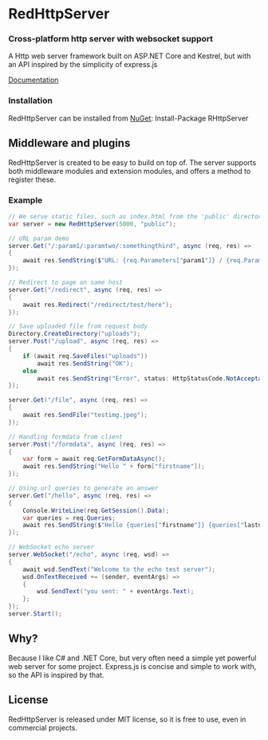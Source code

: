 # RedHttpServer
### Cross-platform http server with websocket support

A Http web server framework built on ASP.NET Core and Kestrel, but with an API inspired by the simplicity of express.js

[Documentation](https://rosenbjerg.dk/red/docs)

### Installation
RedHttpServer can be installed from [NuGet](https://www.nuget.org/packages/RHttpServer/): Install-Package RHttpServer

## Middleware and plugins
RedHttpServer is created to be easy to build on top of. 
The server supports both middleware modules and extension modules, and offers a method to register these. 

### Example
```csharp
// We serve static files, such as index.html from the 'public' directory
var server = new RedHttpServer(5000, "public");

// URL param demo
server.Get("/:param1/:paramtwo/:somethingthird", async (req, res) =>
{
	await res.SendString($"URL: {req.Parameters["param1"]} / {req.Parameters["paramtwo"]} / {req.Parameters["somethingthird"]}");
});

// Redirect to page on same host
server.Get("/redirect", async (req, res) =>
{
	await res.Redirect("/redirect/test/here");
});

// Save uploaded file from request body 
Directory.CreateDirectory("uploads");
server.Post("/upload", async (req, res) =>
{
	if (await req.SaveFiles("uploads"))
		await res.SendString("OK");
	else
		await res.SendString("Error", status: HttpStatusCode.NotAcceptable);
});

server.Get("/file", async (req, res) =>
{
	await res.SendFile("testimg.jpeg");
});

// Handling formdata from client
server.Post("/formdata", async (req, res) =>
{
	var form = await req.GetFormDataAsync();
	await res.SendString("Hello " + form["firstname"]);
});

// Using url queries to generate an answer
server.Get("/hello", async (req, res) =>
{
	Console.WriteLine(req.GetSession().Data);
	var queries = req.Queries;
	await res.SendString($"Hello {queries["firstname"]} {queries["lastname"]}, have a nice day");
});

// WebSocket echo server
server.WebSocket("/echo", async (req, wsd) =>
{
	await wsd.SendText("Welcome to the echo test server");
	wsd.OnTextReceived += (sender, eventArgs) =>
	{
		wsd.SendText("you sent: " + eventArgs.Text);
	};
});
server.Start();
```

## Why?
Because I like C# and .NET Core, but very often need a simple yet powerful web server for some project. Express.js is concise and simple to work with, so the API is inspired by that.

## License
RedHttpServer is released under MIT license, so it is free to use, even in commercial projects.